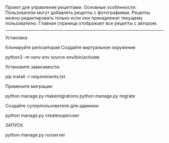 

Проект для управления рецептами.
Основные особенности:
Пользователи могут добавлять рецепты с фотографиями.
Рецепты можно редактировать только если они принадлежат текущему пользователю.
Главная страница отображает все рецепты с автором.

---------------

Установка

Клонируйте репозиторий
Создайте виртуальное окружение


python3 -m venv env
source env/bin/activate

Установите зависимости:

pip install -r requirements.txt


Примените миграции:

python manage.py makemigrations
python manage.py migrate

Создайте суперпользователя для админки:

python manage.py createsuperuser


ЗАПУСК

python manage.py runserver



